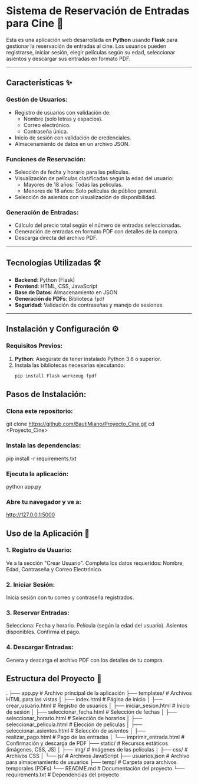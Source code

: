 # Sistema de Reservación de Entradas para Cine 🎥

Esta es una aplicación web desarrollada en **Python** usando **Flask** para gestionar la reservación de entradas al cine. Los usuarios pueden registrarse, iniciar sesión, elegir películas según su edad, seleccionar asientos y descargar sus entradas en formato PDF.

---

## Características ✨

### Gestión de Usuarios:
- Registro de usuarios con validación de:
  - Nombre (solo letras y espacios).
  - Correo electrónico.
  - Contraseña única.
- Inicio de sesión con validación de credenciales.
- Almacenamiento de datos en un archivo JSON.

### Funciones de Reservación:
- Selección de fecha y horario para las películas.
- Visualización de películas clasificadas según la edad del usuario:
  - Mayores de 18 años: Todas las películas.
  - Menores de 18 años: Solo películas de público general.
- Selección de asientos con visualización de disponibilidad.

### Generación de Entradas:
- Cálculo del precio total según el número de entradas seleccionadas.
- Generación de entradas en formato PDF con detalles de la compra.
- Descarga directa del archivo PDF.

---

## Tecnologías Utilizadas 🛠️

- **Backend**: Python (Flask)
- **Frontend**: HTML, CSS, JavaScript
- **Base de Datos**: Almacenamiento en JSON
- **Generación de PDFs**: Biblioteca `fpdf`
- **Seguridad**: Validación de contraseñas y manejo de sesiones.

---

## Instalación y Configuración ⚙️

### Requisitos Previos:
1. **Python**: Asegúrate de tener instalado Python 3.8 o superior.
2. Instala las bibliotecas necesarias ejecutando:
   ```bash
   pip install Flask werkzeug fpdf

## Pasos de Instalación:

### Clona este repositorio:

git clone <https://github.com/BautiMiano/Proyecto_Cine.git>
cd <Proyecto_Cine>

### Instala las dependencias:

pip install -r requirements.txt

### Ejecuta la aplicación:

python app.py


### Abre tu navegador y ve a:

http://127.0.0.1:5000

## Uso de la Aplicación 🚀

### 1. Registro de Usuario:

Ve a la sección "Crear Usuario".
Completa los datos requeridos:
    Nombre, Edad, Contraseña y Correo Electrónico.

### 2. Iniciar Sesión:

Inicia sesión con tu correo y contraseña registrados.

### 3. Reservar Entradas:

Selecciona:
    Fecha y horario.
    Película (según la edad del usuario).
    Asientos disponibles.
    Confirma el pago.

### 4. Descargar Entradas:

Genera y descarga el archivo PDF con los detalles de tu compra.

## Estructura del Proyecto 📁

.
├── app.py                # Archivo principal de la aplicación
├── templates/            # Archivos HTML para las vistas
│   ├── index.html        # Página de inicio
│   ├── crear_usuario.html # Registro de usuarios
│   ├── iniciar_sesion.html # Inicio de sesión
│   ├── seleccionar_fecha.html # Selección de fechas
│   ├── seleccionar_horario.html # Selección de horarios
│   ├── seleccionar_pelicula.html # Elección de películas
│   ├── seleccionar_asientos.html # Selección de asientos
│   ├── realizar_pago.html # Pago de las entradas
│   └── imprimir_entrada.html # Confirmación y descarga de PDF
├── static/               # Recursos estáticos (imágenes, CSS, JS)
│   ├── img/              # Imágenes de las películas
│   ├── css/              # Archivos CSS
│   └── js/               # Archivos JavaScript
├── usuarios.json         # Archivo para almacenamiento de usuarios
├── temp/                 # Carpeta para archivos temporales (PDFs)
└── README.md             # Documentación del proyecto
└── requirements.txt      # Dependencias del proyecto


